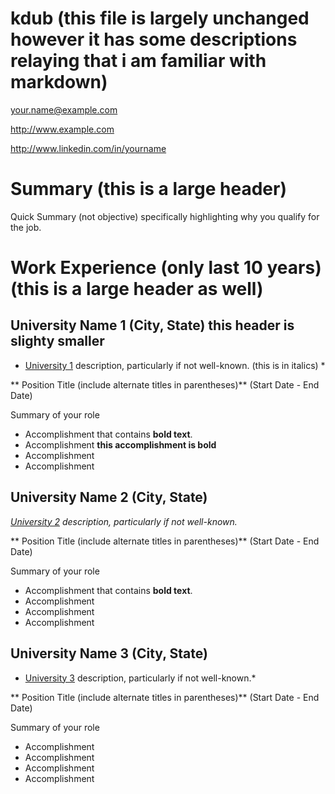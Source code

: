 # kdub (this file is largely unchanged however it has some descriptions relaying that i am familiar with markdown)

your.name@example.com

http://www.example.com

http://www.linkedin.com/in/yourname

# Summary (this is a large header)

Quick Summary (not objective) specifically highlighting why you qualify for the job.

# Work Experience (only last 10 years) (this is a large header as well)

## University Name 1 (City, State) this header is slighty smaller

* [University 1][] description, particularly if not well-known. (this is in italics) * 

** Position Title (include alternate titles in parentheses)** (Start Date - End Date)

Summary of your role

- Accomplishment that contains **bold text**.
- Accomplishment **this accomplishment is bold**
- Accomplishment
- Accomplishment

## University Name 2 (City, State)
*[University 2][] description, particularly if not well-known.*

** Position Title (include alternate titles in parentheses)** (Start Date - End Date)

Summary of your role

- Accomplishment that contains **bold text**.
- Accomplishment
- Accomplishment
- Accomplishment

## University Name 3 (City, State)
* [University 3][] description, particularly if not well-known.*

** Position Title (include alternate titles in parentheses)** (Start Date - End Date)

Summary of your role

- Accomplishment
- Accomplishment
- Accomplishment
- Accomplishment


[University 1]: http://www.univ1.edu
[University 2]: http://www.univ2.edu
[University 3]: http://www.univ3.edu
